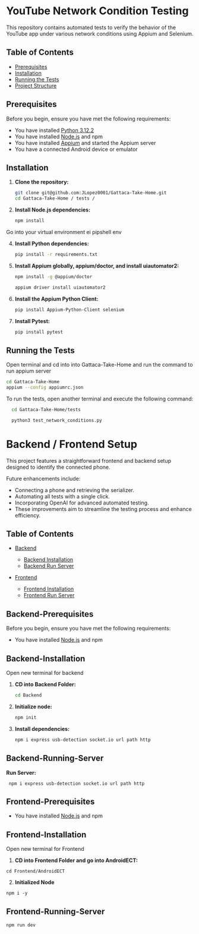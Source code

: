 # YouTube Network Condition Testing

This repository contains automated tests to verify the behavior of the YouTube app under various network conditions using Appium and Selenium.

## Table of Contents

- [Prerequisites](#prerequisites)
- [Installation](#installation)
- [Running the Tests](#running-the-tests)
- [Project Structure](#project-structure)

## Prerequisites

Before you begin, ensure you have met the following requirements:

- You have installed [Python 3.12.2](https://www.python.org/downloads/release/python-3122/)
- You have installed [Node.js](https://nodejs.org/) and npm
- You have installed [Appium](http://appium.io/) and started the Appium server
- You have a connected Android device or emulator

## Installation

1. **Clone the repository:**

    ```bash
    git clone git@github.com:JLopez0001/Gattaca-Take-Home.git
    cd Gattaca-Take-Home / tests / 
    ```

3. **Install Node.js dependencies:**

    ```bash
    npm install
    ```
Go into your virtual environment ei pipshell env

4. **Install Python dependencies:**

    ```bash
    pip install -r requirements.txt
    ```

5. **Install Appium globally, appium/doctor, and install uiautomator2:**

    ```bash
    npm install -g @appium/doctor        

    appium driver install uiautomator2     
    ```

6. **Install the Appium Python Client:**

    ```bash
    pip install Appium-Python-Client selenium  
    ```

7. **Install Pytest:**  
    ```bash
    pip install pytest
    ```

## Running the Tests

Open terminal and cd into into Gattaca-Take-Home and run the command to run appium server

```bash
cd Gattaca-Take-Home
appium --config appiumrc.json 
```


To run the tests, open another terminal and execute the following command:

```bash
  cd Gattaca-Take-Home/tests 
```
```bash
  python3 test_network_conditions.py
```


# Backend / Frontend Setup
This project features a straightforward frontend and backend setup designed to identify the connected phone.

Future enhancements include:

* Connecting a phone and retrieving the serializer.
* Automating all tests with a single click.
* Incorporating OpenAI for advanced automated testing.
* These improvements aim to streamline the testing process and enhance efficiency.

## Table of Contents

- [Backend](#backend-prerequisites)
    - [Backend Installation](#backend-installation)
    - [Backend Run Server](#backend-running-server)

- [Frontend](#frontend-prerequisites)
    - [Frontend Installation](#frontend-installation)
    - [Frontend Run Server](#frontend-running-server)

## Backend-Prerequisites
Before you begin, ensure you have met the following requirements:

- You have installed [Node.js](https://nodejs.org/) and npm

## Backend-Installation
Open new terminal for backend
1. **CD into Backend Folder:**

    ```bash
    cd Backend
    ```

3. **Initialize node:**

    ```bash
    npm init
    ```


4. **Install dependencies:**

    ```bash
    npm i express usb-detection socket.io url path http 
    ```

## Backend-Running-Server
**Run Server:**
```
 npm i express usb-detection socket.io url path http
```

## Frontend-Prerequisites
- You have installed [Node.js](https://nodejs.org/) and npm

## Frontend-Installation
Open new terminal for Frontend
1. **CD into Frontend Folder and go into AndroidECT:**

```
cd Frontend/AndroidECT
```

2. **Initialized Node**
```
npm i -y
```

## Frontend-Running-Server
```
npm run dev
```


